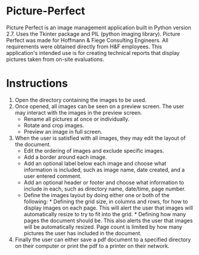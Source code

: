 # Picture-Perfect
Picture Perfect is an image management application built in Python version 2.7. Uses the Tkinter package and PIL (python imaging library). Picture Perfect was made for Hoffmann & Fiege Consulting Engineers. All requirements were obtained directly from H&F employees. This application's intended use is for creating technical reports that display pictures taken from on-site evaluations.

# Instructions
1. Open the directory containing the images to be used.
2. Once opened, all images can be seen on a preview screen. The user may interact with the images in the preview screen.
   * Rename all pictures at once or individually.
   * Rotate and crop images.
   * Preview an image in full screen.
3. When the user is satisfied with all images, they may edit the layout of the document.
   * Edit the ordering of images and exclude specific images.
   * Add a border around each image.
   * Add an optional label below each image and choose what information is included, such as image name, date created, and a user entered comment.
   * Add an optional header or footer and choose what information to include in each, such as directory name, date/time, page number.
   * Define the images layout by doing either one or both of the following:
         * Defining the grid size, in columns and rows, for how to display images on each page. This will alert the user that images will automatically resize to try to fit into the grid.
         * Defining how many pages the document should be. This also alerts the user that images will be automatically resized. Page count is limited by how many pictures the user has included in the document.
4. Finally the user can either save a pdf document to a specified directory on their computer or print the pdf to a printer on their network.



